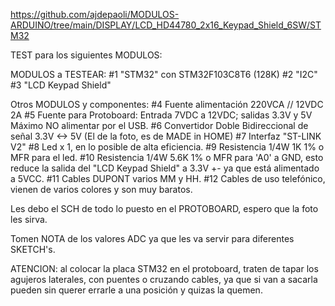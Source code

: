 https://github.com/ajdepaoli/MODULOS-ARDUINO/tree/main/DISPLAY/LCD_HD44780_2x16_Keypad_Shield_6SW/STM32


TEST para los siguientes MODULOS:

MODULOS a TESTEAR:
#1 "STM32" con STM32F103C8T6 (128K)
#2 "I2C"
#3 "LCD Keypad Shield"

Otros MODULOS y componentes:
#4 Fuente alimentación 220VCA // 12VDC 2A
#5 Fuente para Protoboard: Entrada 7VDC a 12VDC; salidas 3.3V y 5V Máximo NO alimentar por el USB.
#6 Convertidor Doble Bidireccional de señal 3.3V <-> 5V (El de la foto, es de MADE in HOME)
#7 Interfaz "ST-LINK V2"
#8 Led x 1, en lo posible de alta eficiencia.
#9 Resistencia 1/4W 1K 1% o MFR para el led.
#10 Resistencia 1/4W 5.6K 1% o MFR para 'A0' a GND, esto reduce la salida del "LCD Keypad Shield" a 3.3V +- ya que está alimentado a 5VCC.
#11 Cables DUPONT varios MM y HH.
#12 Cables de uso telefónico, vienen de varios colores y son muy baratos.

Les debo el SCH de todo lo puesto en el PROTOBOARD, espero que la foto les sirva.

Tomen NOTA de los valores ADC ya que les va servir para diferentes SKETCH's.

ATENCION: al colocar la placa STM32 en el protoboard, traten de tapar los agujeros laterales, con puentes o cruzando cables, ya que si van a sacarla pueden sin querer errarle a una posición y quizas la quemen.
